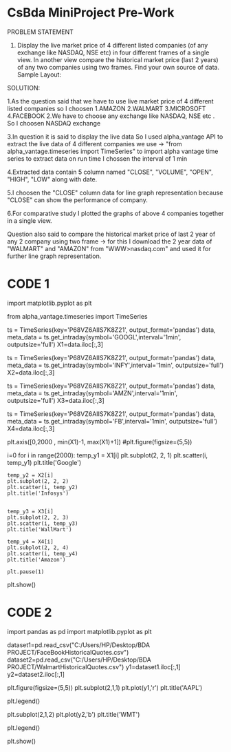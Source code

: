 # CsBda MiniProject Pre-Work

PROBLEM STATEMENT
1. Display the live market price of 4 different listed companies (of any exchange like NASDAQ, NSE etc) 
   in four different frames of a single view. In another view compare the historical market price (last 2 years)
   of any two companies using two frames. Find your own source of data. Sample Layout: 
   
   
 SOLUTION:
 
 1.As the question said that we have to use live market price of 4 different listed companies 
   so I choosen 1.AMAZON
                2.WALMART
                3.MICROSOFT
                4.FACEBOOK
 2.We have to choose any exchange like NASDAQ, NSE etc .
   So I choosen NASDAQ exchange
  
 3.In question it is said to display the live data 
   So I used alpha_vantage API to extract the live data of 4 different companies
   we use ->  "from alpha_vantage.timeseries import TimeSeries"
   to import alpha vantage time series to extract data on run time
   I chossen the interval of 1 min
 
 4.Extracted data contain 5 column named "CLOSE", "VOLUME", "OPEN", "HIGH", "LOW"  along with date. 
 
 5.I choosen the "CLOSE" column data for line graph representation because  "CLOSE" can show the performance of company.
 
 6.For comparative study I plotted the graphs of above 4 companies together in a single view.
   
 Question also said to compare the historical market price of last 2 year of any 2 company using two frame 
 -> for this I download the 2 year data of "WALMART" and "AMAZON" from "WWW>nasdaq.com"
    and used it for further line graph representation.


# CODE 1

import matplotlib.pyplot as plt


from alpha_vantage.timeseries import TimeSeries

ts = TimeSeries(key='P68VZ6AIIS7K8Z21', output_format='pandas')
data, meta_data = ts.get_intraday(symbol='GOOGL',interval='1min', outputsize='full')
X1=data.iloc[:,3]

ts = TimeSeries(key='P68VZ6AIIS7K8Z21', output_format='pandas')
data, meta_data = ts.get_intraday(symbol='INFY',interval='1min', outputsize='full')
X2=data.iloc[:,3]

ts = TimeSeries(key='P68VZ6AIIS7K8Z21', output_format='pandas')
data, meta_data = ts.get_intraday(symbol='AMZN',interval='1min', outputsize='full')
X3=data.iloc[:,3]

ts = TimeSeries(key='P68VZ6AIIS7K8Z21', output_format='pandas')
data, meta_data = ts.get_intraday(symbol='FB',interval='1min', outputsize='full')
X4=data.iloc[:,3]


plt.axis([0,2000 , min(X1)-1, max(X1)+1])
#plt.figure(figsize=(5,5))

i=0
for i in range(2000):
    temp_y1 = X1[i]
    plt.subplot(2, 2, 1)
    plt.scatter(i, temp_y1)
    plt.title('Google')


    temp_y2 = X2[i]
    plt.subplot(2, 2, 2)
    plt.scatter(i, temp_y2)
    plt.title('Infosys')


    temp_y3 = X3[i]
    plt.subplot(2, 2, 3)
    plt.scatter(i, temp_y3)
    plt.title('WallMart')

    temp_y4 = X4[i]
    plt.subplot(2, 2, 4)
    plt.scatter(i, temp_y4)
    plt.title('Amazon')

    plt.pause(1)

plt.show()



# CODE 2
import pandas as pd
import matplotlib.pyplot as plt


dataset1=pd.read_csv("C:/Users/HP/Desktop/BDA PROJECT/FaceBookHistoricalQuotes.csv")
dataset2=pd.read_csv("C:/Users/HP/Desktop/BDA PROJECT/WalmartHistoricalQuotes.csv")
y1=dataset1.iloc[:,1]
y2=dataset2.iloc[:,1]

plt.figure(figsize=(5,5))
plt.subplot(2,1,1)
plt.plot(y1,'r')
plt.title('AAPL')

plt.legend()


plt.subplot(2,1,2)
plt.plot(y2,'b')
plt.title('WMT')

plt.legend()

plt.show()
